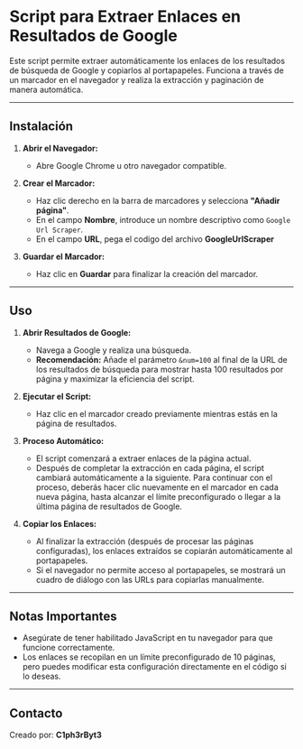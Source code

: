 
# Script para Extraer Enlaces en Resultados de Google

Este script permite extraer automáticamente los enlaces de los resultados de búsqueda de Google y copiarlos al portapapeles. Funciona a través de un marcador en el navegador y realiza la extracción y paginación de manera automática.

---

## **Instalación**

1. **Abrir el Navegador:**
   - Abre Google Chrome u otro navegador compatible.

2. **Crear el Marcador:**
   - Haz clic derecho en la barra de marcadores y selecciona **"Añadir página"**.
   - En el campo **Nombre**, introduce un nombre descriptivo como `Google Url Scraper`.
   - En el campo **URL**, pega el codigo del archivo **GoogleUrlScraper**

3. **Guardar el Marcador:**
   - Haz clic en **Guardar** para finalizar la creación del marcador.

---

## **Uso**

1. **Abrir Resultados de Google:**
   - Navega a Google y realiza una búsqueda.
   - **Recomendación:** Añade el parámetro `&num=100` al final de la URL de los resultados de búsqueda para mostrar hasta 100 resultados por página y maximizar la eficiencia del script.

2. **Ejecutar el Script:**
   - Haz clic en el marcador creado previamente mientras estás en la página de resultados.

3. **Proceso Automático:**
   - El script comenzará a extraer enlaces de la página actual.
   - Después de completar la extracción en cada página, el script cambiará automáticamente a la siguiente. Para continuar con el proceso, deberás hacer clic nuevamente en el marcador en cada nueva página, hasta alcanzar el límite preconfigurado o llegar a la última página de resultados de Google.

4. **Copiar los Enlaces:**
   - Al finalizar la extracción (después de procesar las páginas configuradas), los enlaces extraídos se copiarán automáticamente al portapapeles.
   - Si el navegador no permite acceso al portapapeles, se mostrará un cuadro de diálogo con las URLs para copiarlas manualmente.

---

## **Notas Importantes**

- Asegúrate de tener habilitado JavaScript en tu navegador para que funcione correctamente.
- Los enlaces se recopilan en un límite preconfigurado de 10 páginas, pero puedes modificar esta configuración directamente en el código si lo deseas.

---

## Contacto

Creado por: **C1ph3rByt3**
